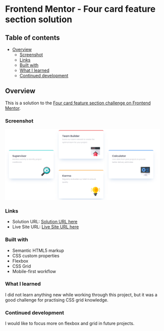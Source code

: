 # Frontend Mentor - Four card feature section solution

## Table of contents

- [Overview](#overview)
  - [Screenshot](#screenshot)
  - [Links](#links)
  - [Built with](#built-with)
  - [What I learned](#what-i-learned)
  - [Continued development](#continued-development)

## Overview

This is a solution to the [Four card feature section challenge on Frontend Mentor](https://www.frontendmentor.io/challenges/four-card-feature-section-weK1eFYK).

### Screenshot

![](./images/screenshot.png)

### Links

- Solution URL: [Solution URL here](https://github.com/NunuAbuashvili/Four-Card-Feature-Section.git)
- Live Site URL: [Live Site URL here](https://nunuabuashvili.github.io/Four-Card-Feature-Section/)

### Built with

- Semantic HTML5 markup
- CSS custom properties
- Flexbox
- CSS Grid
- Mobile-first workflow

### What I learned

I did not learn anything new while working through this project, but it was a good challenge for practising CSS grid knowledge.

### Continued development

I would like to focus more on flexbox and grid in future projects.
